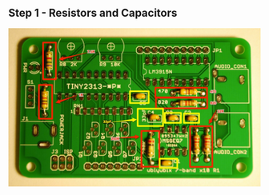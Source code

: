 
## Step 1 - Resistors and Capacitors

<p align="center">
  <img src="images/step1a.jpg" alt="step1a"/>
</p>

